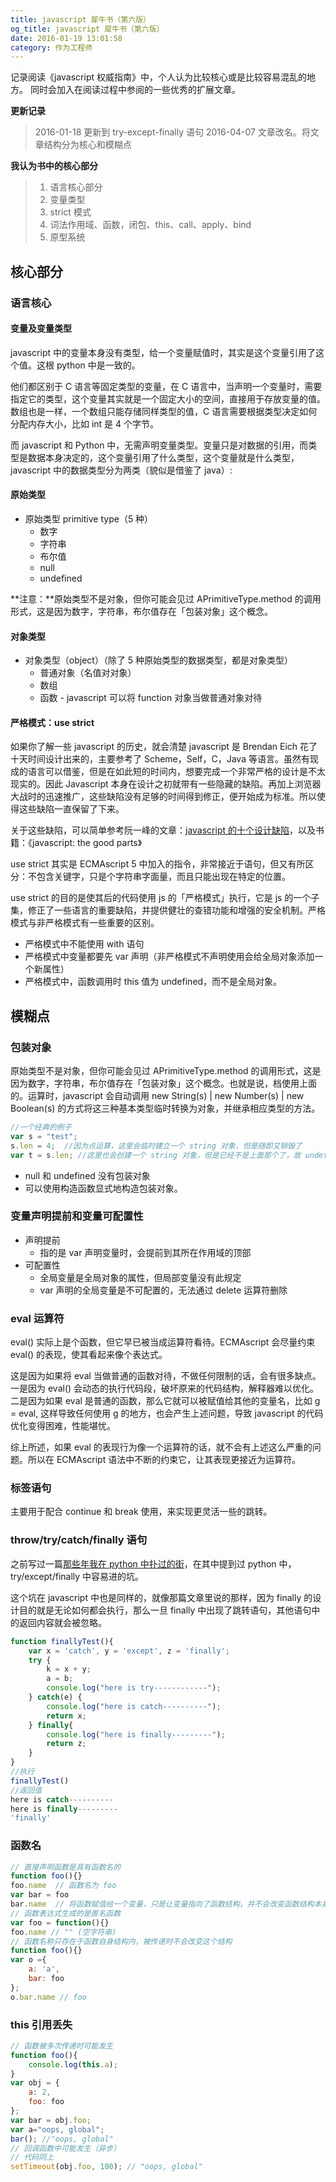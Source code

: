 ```yaml
---
title: javascript 犀牛书（第六版）
og_title: javascript 犀牛书（第六版）
date: 2016-01-19 13:01:58
category: 作为工程师
---
```

记录阅读《javascript 权威指南》中，个人认为比较核心或是比较容易混乱的地方。
同时会加入在阅读过程中参阅的一些优秀的扩展文章。

**更新记录**
> 2016-01-18 更新到 try-except-finally 语句
> 2016-04-07 文章改名。将文章结构分为核心和模糊点

**我认为书中的核心部分**
> 1. 语言核心部分
> 2. 变量类型
> 3. strict 模式
> 4. 词法作用域、函数，闭包、this、call、apply、bind
> 5. 原型系统

## 核心部分
### 语言核心
#### 变量及变量类型
javascript 中的变量本身没有类型，给一个变量赋值时，其实是这个变量引用了这个值。这根 python 中是一致的。 

他们都区别于 C 语言等固定类型的变量，在 C 语言中，当声明一个变量时，需要指定它的类型，这个变量其实就是一个固定大小的空间，直接用于存放变量的值。数组也是一样，一个数组只能存储同样类型的值，C 语言需要根据类型决定如何分配内存大小，比如 int 是 4 个字节。

而 javascript 和 Python 中，无需声明变量类型。变量只是对数据的引用，而类型是数据本身决定的，这个变量引用了什么类型，这个变量就是什么类型，javascript 中的数据类型分为两类（貌似是借鉴了 java）:

#### 原始类型
* 原始类型 primitive type（5 种）
  * 数字
  * 字符串
  * 布尔值
  * null
  * undefined

**注意：**原始类型不是对象，但你可能会见过 APrimitiveType.method 的调用形式，这是因为数字，字符串，布尔值存在「包装对象」这个概念。

#### 对象类型
* 对象类型（object）（除了 5 种原始类型的数据类型，都是对象类型）
  * 普通对象（名值对对象）
  * 数组
  * 函数 - javascript 可以将 function 对象当做普通对象对待

#### 严格模式：use strict
如果你了解一些 javascript 的历史，就会清楚 javascript 是 Brendan Eich 花了十天时间设计出来的，主要参考了 Scheme，Self，C，Java 等语言。虽然有现成的语言可以借鉴，但是在如此短的时间内，想要完成一个非常严格的设计是不太现实的。因此 Javascript 本身在设计之初就带有一些隐藏的缺陷。再加上浏览器大战时的迅速推广，这些缺陷没有足够的时间得到修正，便开始成为标准。所以使得这些缺陷一直保留了下来。

关于这些缺陷，可以简单参考阮一峰的文章：[javascript 的十个设计缺陷](https://www.ruanyifeng.com/blog/2011/06/10_design_defects_in_javascript.html)，以及书籍：《javascript: the good parts》

use strict 其实是 ECMAscript 5 中加入的指令，非常接近于语句，但又有所区分：不包含关键字，只是个字符串字面量，而且只能出现在特定的位置。

use strict 的目的是使其后的代码使用 js 的「严格模式」执行，它是 js 的一个子集，修正了一些语言的重要缺陷，并提供健壮的查错功能和增强的安全机制。严格模式与非严格模式有一些重要的区别。

* 严格模式中不能使用 with 语句
* 严格模式中变量都要先 var 声明（非严格模式不声明使用会给全局对象添加一个新属性）
* 严格模式中，函数调用时 this 值为 undefined，而不是全局对象。

## 模糊点
### 包装对象
原始类型不是对象，但你可能会见过 APrimitiveType.method 的调用形式，这是因为数字，字符串，布尔值存在「包装对象」这个概念。也就是说，档使用上面的。运算时，javascript 会自动调用 new String(s) | new Number(s) | new Boolean(s) 的方式将这三种基本类型临时转换为对象，并继承相应类型的方法。

```javascript
//一个经典的例子
var s = "test";
s.len = 4;  //因为点运算，这里会临时建立一个 string 对象，但是随即又销毁了
var t = s.len; //这里也会创建一个 string 对象，但是已经不是上面那个了，故 undefined
```

* null 和 undefined 没有包装对象
* 可以使用构造函数显式地构造包装对象。

### 变量声明提前和变量可配置性
* 声明提前
  * 指的是 var 声明变量时，会提前到其所在作用域的顶部
* 可配置性
  * 全局变量是全局对象的属性，但局部变量没有此规定
  * var 声明的全局变量是不可配置的，无法通过 delete 运算符删除

### eval 运算符
eval() 实际上是个函数，但它早已被当成运算符看待。ECMAscript 会尽量约束 eval() 的表现，使其看起来像个表达式。

这是因为如果将 eval 当做普通的函数对待，不做任何限制的话，会有很多缺点。一是因为 eval() 会动态的执行代码段，破坏原来的代码结构，解释器难以优化。二是因为如果 eval 是普通的函数，那么它就可以被赋值给其他的变量名，比如 g = eval, 这样导致任何使用 g 的地方，也会产生上述问题，导致 javascript 的代码优化变得困难，性能堪忧。

综上所述，如果 eval 的表现行为像一个运算符的话，就不会有上述这么严重的问题。所以在 ECMAscript 语法中不断的约束它，让其表现更接近为运算符。

### 标签语句
主要用于配合 continue 和 break 使用，来实现更灵活一些的跳转。

### throw/try/catch/finally 语句
之前写过一篇[那些年我在 python 中扑过的街]()，在其中提到过 python 中，try/except/finally 中容易进的坑。

这个坑在 javascript 中也是同样的，就像那篇文章里说的那样，因为 finally 的设计目的就是无论如何都会执行，那么一旦 finally 中出现了跳转语句，其他语句中的返回内容就会被忽略。

```javascript
function finallyTest(){
    var x = 'catch', y = 'except', z = 'finally';
    try {
        k = x + y;
        a = b;
        console.log("here is try------------");
    } catch(e) {
        console.log("here is catch----------");
        return x;
    } finally{
        console.log("here is finally---------");
        return z;
    }
}
//执行
finallyTest()
//返回值
here is catch----------
here is finally---------
'finally'
```

### 函数名
```js
// 直接声明函数是具有函数名的
function foo(){}
foo.name  // 函数名为 foo
var bar = foo
bar.name  // 将函数赋值给一个变量，只是让变量指向了函数结构，并不会改变函数结构本身
// 函数表达式生成的是匿名函数
var foo = function(){}
foo.name // "" (空字符串)
// 函数名称只存在于函数自身结构内，被传递时不会改变这个结构
function foo(){}
var o ={
    a: 'a',
    bar: foo
};
o.bar.name // foo
```

### this 引用丢失
```js
// 函数被多次传递时可能发生
function foo(){
    console.log(this.a);
}
var obj = {
    a: 2,
    foo: foo
};
var bar = obj.foo;
var a="oops, global";
bar(); //"oops, global"
// 回调函数中可能发生（异步）
// 代码同上
setTimeout(obj.foo, 100); // "oops, global"
```